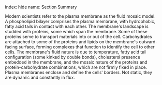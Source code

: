 index: hide
name: Section Summary

Modern scientists refer to the plasma membrane as the fluid mosaic model. A phospholipid bilayer comprises the plasma membrane, with hydrophobic, fatty acid tails in contact with each other. The membrane's landscape is studded with proteins, some which span the membrane. Some of these proteins serve to transport materials into or out of the cell. Carbohydrates are attached to some of the proteins and lipids on the membrane's outward-facing surface, forming complexes that function to identify the cell to other cells. The membrane's fluid nature is due to temperature, fatty acid tail configuration (some kinked by double bonds), cholesterol presence embedded in the membrane, and the mosaic nature of the proteins and protein-carbohydrate combinations, which are not firmly fixed in place. Plasma membranes enclose and define the cells' borders. Not static, they are dynamic and constantly in flux.

